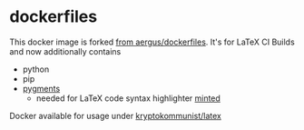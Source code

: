 # dockerfiles

This docker image is forked [from aergus/dockerfiles](https://github.com/aergus/dockerfiles). It's for LaTeX CI Builds and now additionally contains

* python
* pip
* [pygments](http://pygments.org)
  * needed for LaTeX code syntax highlighter [minted](https://github.com/gpoore/minted)

Docker available for usage under [kryptokommunist/latex](https://hub.docker.com/r/kryptokommunist/latex/)
